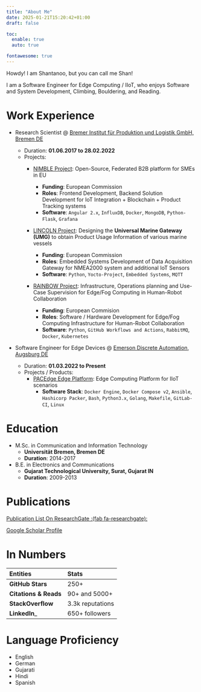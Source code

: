 ```yaml
---
title: "About Me"
date: 2025-01-21T15:20:42+01:00
draft: false

toc:
  enable: true
  auto: true

fontawesome: true
---
```


Howdy! I am Shantanoo, but you can call me Shan!

I am a Software Engineer for Edge Computing / IIoT, who enjoys Software and System Development, Climbing, Bouldering, and Reading.

# Work Experience

* Research Scientist @ [Bremer Institut für Produktion und Logistik GmbH, Bremen DE](http://www.biba.uni-bremen.de)
    - Duration: __01.06.2017 to 28.02.2022__
    - Projects:
        - [NIMBLE Project](https://nimble-project.org): Open-Source, Federated B2B platform for SMEs in EU
            + __Funding__: European Commission
            + __Roles__: Frontend Development, Backend Solution Development for IoT Integration + Blockchain + Product Tracking systems
            + __Software__: `Angular 2.x`, `InfluxDB`, `Docker`, `MongoDB`, `Python-Flask`, `Grafana`

        - [LINCOLN Project](https://lincolnproject.eu): Designing the __Universal Marine Gateway (UMG)__ to obtain Product Usage Information of various marine vessels
            + __Funding__: European Commission
            + __Roles__: Embedded Systems Development of Data Acquisition Gateway for NMEA2000 system and additional IoT Sensors
            + __Software__: `Python`, `Yocto-Project`, `Embedded Systems`, `MQTT`

        - [RAINBOW Project](https://rainbow-h2020.eu/): Infrastructure, Operations planning and Use-Case Supervision for Edge/Fog Computing in Human-Robot Collaboration
            + __Funding__: European Commision
            + __Roles__: Software / Hardware Development for Edge/Fog Computing Infrastructure for Human-Robot Collaboration
            + __Software__: `Python`, `GitHub Workflows and Actions`, `RabbitMQ`, `Docker`, `Kubernetes`

* Software Engineer for Edge Devices @ [Emerson Discrete Automation, Augsburg DE](https://www.emerson.com/de-de)
  
    - Duration: __01.03.2022 to Present__
    - Projects / Products:
        - [PACEdge Edge Platform](https://www.emerson.com/en-us/catalog/emerson-pacedgecore): Edge Computing Platform for IIoT scenarios
            + __Software Stack__: `Docker Engine`, `Docker Compose v2`, `Ansible`, `Hashicorp Packer`, `Bash`, `Python3.x`, `Golang`, `Makefile`, `GitLab-CI`, `Linux`

# Education

* M.Sc. in Communication and Information Technology
    - __Universität Bremen, Bremen DE__
    - __Duration__: 2014-2017
* B.E. in Electronics and Communications
    - __Gujarat Technological University, Surat, Gujarat IN__
    - __Duration__: 2009-2013

# Publications
[Publication List On ResearchGate :(fab fa-researchgate): ](https://www.researchgate.net/profile/Shantanoo_Desai/research)

[Google Scholar Profile](https://scholar.google.com/citations?user=UVdO710AAAAJ&hl=en)

# In Numbers

| Entities         | Stats |
|:-----------------|:------|
| __GitHub Stars__ | 250+  |
| __Citations & Reads__ | 90+ and 5000+ |
| __StackOverflow__ | 3.3k reputations  |
| __LinkedIn___ | 650+ followers |

# Language Proficiency

* English
* German
* Gujarati
* Hindi
* Spanish
